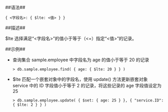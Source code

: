 
##语法##

```lang-json
{ <字段名>: { $lte: <值> } }
```

##描述##

$lte 选择满足“<字段名>”的值小于等于（\<=）指定“<值>”的记录。

##示例##

* 查询集合 sample.employee 中字段名为 age 的值小于等于 20 的记录

  ```lang-javascript
  > db.sample.employee.find( { age: { $lte: 20 } } )
  ```

* $lte 匹配一个嵌套对象中的字段名，使用 update() 方法更新嵌套对象 service 中的 ID 字段值小于等于 2 的记录，将这些记录的 age 字段值设定为 25

  ```lang-javascript
  > db.sample.employee.update( { $set: { age: 25 } }, { "service.ID": { $lte: 2 } } )
  ```

